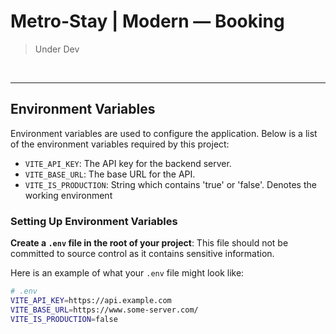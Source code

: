 # Metro-Stay | Modern &mdash; Booking

> Under Dev

<br>

<hr>

## Environment Variables

Environment variables are used to configure the application. Below is a list of the environment variables required by this project:

- `VITE_API_KEY`: The API key for the backend server.
- `VITE_BASE_URL`: The base URL for the API.
- `VITE_IS_PRODUCTION`: String which contains 'true' or 'false'. Denotes the working environment

### Setting Up Environment Variables

**Create a `.env` file in the root of your project**: This file should not be committed to source control as it contains sensitive information.

Here is an example of what your `.env` file might look like:

```bash
# .env
VITE_API_KEY=https://api.example.com
VITE_BASE_URL=https://www.some-server.com/
VITE_IS_PRODUCTION=false

```
